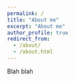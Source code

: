 ```yaml
---
permalink: /
title: "About me"
excerpt: "About me"
author_profile: true
redirect_from: 
  - /about/
  - /about.html
---
```



Blah blah
